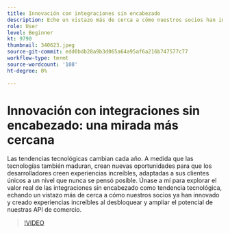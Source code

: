 ```yaml
---
title: Innovación con integraciones sin encabezado
description: Eche un vistazo más de cerca a cómo nuestros socios han innovado y creado experiencias al desbloquear y ampliar el potencial de las API de comercio de Adobe.
role: User
level: Beginner
kt: 9790
thumbnail: 340623.jpeg
source-git-commit: edd0bdb28a9b3d065a64a95af6a216b747577c77
workflow-type: tm+mt
source-wordcount: '108'
ht-degree: 0%

---
```


# Innovación con integraciones sin encabezado: una mirada más cercana

Las tendencias tecnológicas cambian cada año. A medida que las tecnologías también maduran, crean nuevas oportunidades para que los desarrolladores creen experiencias increíbles, adaptadas a sus clientes únicos a un nivel que nunca se pensó posible. Únase a mí para explorar el valor real de las integraciones sin encabezado como tendencia tecnológica, echando un vistazo más de cerca a cómo nuestros socios ya han innovado y creado experiencias increíbles al desbloquear y ampliar el potencial de nuestras API de comercio.

>[!VIDEO](https://video.tv.adobe.com/v/340623/?quality=12&learn=on)
